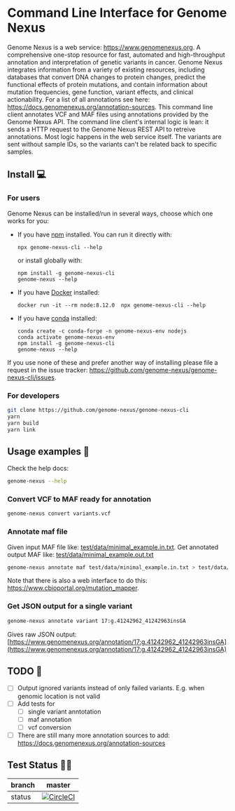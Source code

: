 # Command Line Interface for Genome Nexus

Genome Nexus is a web service: https://www.genomenexus.org. A comprehensive one-stop resource for fast, automated and high-throughput annotation and interpretation of genetic variants in cancer. Genome Nexus integrates information from a variety of existing resources, including databases that convert DNA changes to protein changes, predict the functional effects of protein mutations, and contain information about mutation frequencies, gene function, variant effects, and clinical actionability. For a list of all annotations see here: https://docs.genomenexus.org/annotation-sources. This command line client annotates VCF and MAF files using annotations provided by the Genome Nexus API. The command line client's internal logic is lean: it sends a HTTP request to the Genome Nexus REST API to retreive annotations. Most logic happens in the web service itself. The variants are sent without sample IDs, so the variants can't be related back to specific samples.

## Install 💻

### For users

Genome Nexus can be installed/run in several ways, choose which one works for you:

- If you have [npm](https://www.npmjs.com/get-npm) installed. You can run it directly with:
    ```
    npx genome-nexus-cli --help
    ```
    or install globally with:
    ```
    npm install -g genome-nexus-cli
    genome-nexus --help
    ```
- If you have [Docker](https://docs.docker.com/docker-for-windows/install/) installed:
    ```
    docker run -it --rm node:8.12.0  npx genome-nexus-cli --help
    ```
- If you have [conda](https://docs.conda.io/projects/conda/en/latest/user-guide/install/) installed:
    ```
    conda create -c conda-forge -n genome-nexus-env nodejs
    conda activate genome-nexus-env
    npm install -g genome-nexus-cli
    genome-nexus --help
    ```

If you use none of these and prefer another way of installing please file a request in the issue tracker: https://github.com/genome-nexus/genome-nexus-cli/issues.

### For developers

```bash
git clone https://github.com/genome-nexus/genome-nexus-cli
yarn
yarn build
yarn link
```

## Usage examples 🧬

Check the help docs:

```bash
genome-nexus --help
```

### Convert VCF to MAF ready for annotation

```bash
genome-nexus convert variants.vcf
```

### Annotate maf file

Given input MAF file like: [test/data/minimal_example.in.txt](./test/data/minimal_example.in.txt). Get annotated output MAF like: [test/data/minimal_example.out.txt](./test/data/minimal_example.out.txt)

```bash
genome-nexus annotate maf test/data/minimal_example.in.txt > test/data/minimal_example.out.txt
```

Note that there is also a web interface to do this: https://www.cbioportal.org/mutation_mapper.

### Get JSON output for a single variant

```bash
genome-nexus annotate variant 17:g.41242962_41242963insGA
```

Gives raw JSON output: [https://www.genomenexus.org/annotation/17:g.41242962_41242963insGA](https://www.genomenexus.org/annotation/17:g.41242962_41242963insGA)


## TODO 🔧

- [ ] Output ignored variants instead of only failed variants. E.g. when genomic location is not valid
- [ ] Add tests for
  - [ ] single variant anntotation
  - [ ] maf annotation
  - [ ] vcf conversion
- [ ] There are still many more annotation sources to add: https://docs.genomenexus.org/annotation-sources

## Test Status 👷‍♀️

| branch | master |
| --- | --- |
| status | [![CircleCI](https://circleci.com/gh/genome-nexus/genome-nexus-cli/tree/master.svg?style=svg)](https://circleci.com/gh/genome-nexus/genome-nexus-cli/tree/master) |
